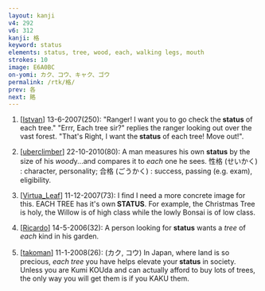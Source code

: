 ```yaml
---
layout: kanji
v4: 292
v6: 312
kanji: 格
keyword: status
elements: status, tree, wood, each, walking legs, mouth
strokes: 10
image: E6A0BC
on-yomi: カク、コウ、キャク、ゴウ
permalink: /rtk/格/
prev: 各
next: 賂
---
```


1) [<a href="http://kanji.koohii.com/profile/Istvan">Istvan</a>] 13-6-2007(250): &quot;Ranger! I want you to go check the<strong> status</strong> of each tree.&quot; &quot;Errr, Each tree sir?&quot; replies the ranger looking out over the vast forest. &quot;That&#039;s Right, I want the<strong> status</strong> of each tree! Move out!&quot;.

2) [<a href="http://kanji.koohii.com/profile/uberclimber">uberclimber</a>] 22-10-2010(80): A man measures his own <strong>status</strong> by the size of his <em>wood</em>y...and compares it to <em>each</em> one he sees. 性格 (せいかく) : character, personality; 合格 (ごうかく) : success, passing (e.g. exam), eligibility.

3) [<a href="http://kanji.koohii.com/profile/Virtua_Leaf">Virtua_Leaf</a>] 11-12-2007(73): I find I need a more concrete image for this. EACH TREE has it&#039;s own<strong> STATUS</strong>. For example, the Christmas Tree is holy, the Willow is of high class while the lowly Bonsai is of low class.

4) [<a href="http://kanji.koohii.com/profile/Ricardo">Ricardo</a>] 14-5-2006(32): A person looking for <strong>status</strong> wants a <em>tree</em> of <em>each</em> kind in his garden.

5) [<a href="http://kanji.koohii.com/profile/takoman">takoman</a>] 11-1-2008(26): (カク, コウ) In Japan, where land is so precious, <em>each tree</em> you have helps elevate your<strong> status</strong> in society. Unless you are Kumi KOUda and can actually afford to buy lots of trees, the only way you will get them is if you KAKU them.

